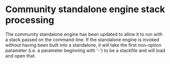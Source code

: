 # Community standalone engine stack processing
The community standalone engine has been updated to allow it to run with a stack passed on the command-line. If the standalone engine is invoked without having been built into a standalone, it will take the first non-option parameter (i.e. a parameter beginning with '-') to be a stackfile and will load and open that.

